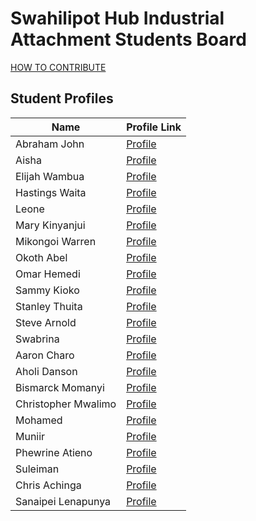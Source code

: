 # Swahilipot Hub Industrial Attachment Students Board

[HOW TO CONTRIBUTE](/contributions.md)

## Student Profiles

| Name               | Profile Link                          |
|--------------------|---------------------------------------|
| Abraham John       | [Profile](src/ABRAHAM-JOHN-2023.md)   |
| Aisha              | [Profile](src/AISHA-2023.md)          |
| Elijah Wambua      | [Profile](src/Elijah-wambua-2023.md)  |
| Hastings Waita     | [Profile](src/Hastings-Waita-2023.md) |
| Leone              | [Profile](src/LEONE-2023.md)          |
| Mary Kinyanjui     | [Profile](src/Mary-Kinyanjui-2023.md) |
| Mikongoi Warren    | [Profile](src/Mikongoi-Warren-2023.md)|
| Okoth Abel         | [Profile](src/Okothabel-2023.md)      |
| Omar Hemedi        | [Profile](src/Omar-Hemedi-2023.md)    |
| Sammy Kioko        | [Profile](src/Sammy-Kioko-2023.md)    |
| Stanley Thuita     | [Profile](src/Stanley-Thuita-2023.md) |
| Steve Arnold       | [Profile](src/Steve_Arnold_2023.md)   |
| Swabrina           | [Profile](src/Swabrina-2023.md)       |
| Aaron Charo        | [Profile](src/aaron_charo_2023.md)    |
| Aholi Danson       | [Profile](src/aholi-danson-2023.md)   |
| Bismarck Momanyi   | [Profile](src/bismarckmomanyi-2023.md)|
| Christopher Mwalimo| [Profile](src/christopher-mwalimo-2023.md) |
| Mohamed            | [Profile](src/mohamed-2023.md)        |
| Muniir             | [Profile](src/muniir2023.md)          |
| Phewrine Atieno    | [Profile](src/phewrine-atieno-2023.md)|
| Suleiman           | [Profile](src/suleiman-2023.md)       |
| Chris Achinga           | [Profile](src/chris-achinga-2021.md)       |
| Sanaipei Lenapunya          | [Profile](src/sanaipei-lenapunya-2024.md)       |
